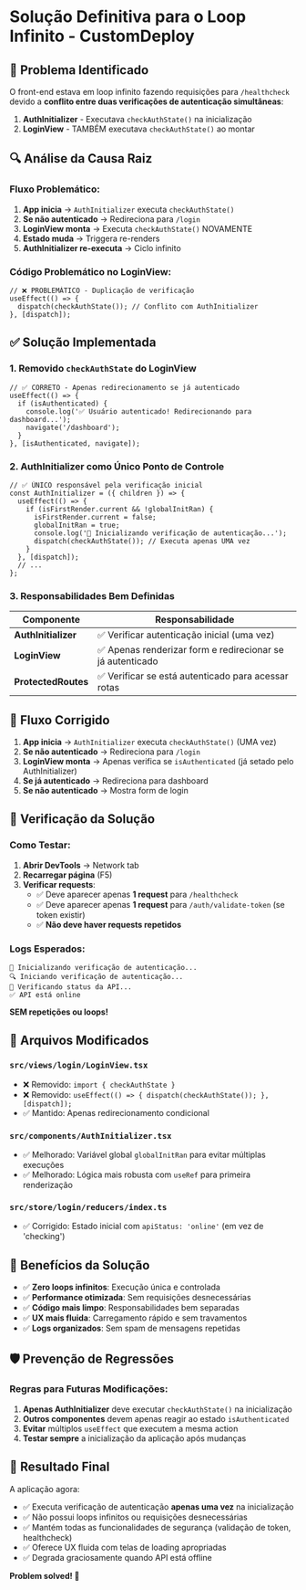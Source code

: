 # Solução Definitiva para o Loop Infinito - CustomDeploy

## 🐛 Problema Identificado

O front-end estava em loop infinito fazendo requisições para `/healthcheck` devido a **conflito entre duas verificações de autenticação simultâneas**:

1. **AuthInitializer** - Executava `checkAuthState()` na inicialização
2. **LoginView** - TAMBÉM executava `checkAuthState()` ao montar

## 🔍 Análise da Causa Raiz

### Fluxo Problemático:

1. **App inicia** → `AuthInitializer` executa `checkAuthState()`
2. **Se não autenticado** → Redireciona para `/login`
3. **LoginView monta** → Executa `checkAuthState()` NOVAMENTE
4. **Estado muda** → Triggera re-renders
5. **AuthInitializer re-executa** → Ciclo infinito

### Código Problemático no LoginView:

```tsx
// ❌ PROBLEMÁTICO - Duplicação de verificação
useEffect(() => {
  dispatch(checkAuthState()); // Conflito com AuthInitializer
}, [dispatch]);
```

## ✅ Solução Implementada

### 1. Removido `checkAuthState` do LoginView

```tsx
// ✅ CORRETO - Apenas redirecionamento se já autenticado
useEffect(() => {
  if (isAuthenticated) {
    console.log('✅ Usuário autenticado! Redirecionando para dashboard...');
    navigate('/dashboard');
  }
}, [isAuthenticated, navigate]);
```

### 2. AuthInitializer como Único Ponto de Controle

```tsx
// ✅ ÚNICO responsável pela verificação inicial
const AuthInitializer = ({ children }) => {
  useEffect(() => {
    if (isFirstRender.current && !globalInitRan) {
      isFirstRender.current = false;
      globalInitRan = true;
      console.log('🚀 Inicializando verificação de autenticação...');
      dispatch(checkAuthState()); // Executa apenas UMA vez
    }
  }, [dispatch]);
  // ...
};
```

### 3. Responsabilidades Bem Definidas

| Componente | Responsabilidade |
|------------|------------------|
| **AuthInitializer** | ✅ Verificar autenticação inicial (uma vez) |
| **LoginView** | ✅ Apenas renderizar form e redirecionar se já autenticado |
| **ProtectedRoutes** | ✅ Verificar se está autenticado para acessar rotas |

## 🔄 Fluxo Corrigido

1. **App inicia** → `AuthInitializer` executa `checkAuthState()` (UMA vez)
2. **Se não autenticado** → Redireciona para `/login`
3. **LoginView monta** → Apenas verifica se `isAuthenticated` (já setado pelo AuthInitializer)
4. **Se já autenticado** → Redireciona para dashboard
5. **Se não autenticado** → Mostra form de login

## 🧪 Verificação da Solução

### Como Testar:
1. **Abrir DevTools** → Network tab
2. **Recarregar página** (F5)
3. **Verificar requests**:
   - ✅ Deve aparecer apenas **1 request** para `/healthcheck`
   - ✅ Deve aparecer apenas **1 request** para `/auth/validate-token` (se token existir)
   - ✅ **Não deve haver requests repetidos**

### Logs Esperados:
```
🚀 Inicializando verificação de autenticação...
🔍 Iniciando verificação de autenticação...
📡 Verificando status da API...
✅ API está online
```

**SEM repetições ou loops!**

## 📝 Arquivos Modificados

### `src/views/login/LoginView.tsx`
- ❌ Removido: `import { checkAuthState }`
- ❌ Removido: `useEffect(() => { dispatch(checkAuthState()); }, [dispatch]);`
- ✅ Mantido: Apenas redirecionamento condicional

### `src/components/AuthInitializer.tsx`
- ✅ Melhorado: Variável global `globalInitRan` para evitar múltiplas execuções
- ✅ Melhorado: Lógica mais robusta com `useRef` para primeira renderização

### `src/store/login/reducers/index.ts`
- ✅ Corrigido: Estado inicial com `apiStatus: 'online'` (em vez de 'checking')

## 🎯 Benefícios da Solução

- ✅ **Zero loops infinitos**: Execução única e controlada
- ✅ **Performance otimizada**: Sem requisições desnecessárias  
- ✅ **Código mais limpo**: Responsabilidades bem separadas
- ✅ **UX mais fluida**: Carregamento rápido e sem travamentos
- ✅ **Logs organizados**: Sem spam de mensagens repetidas

## 🛡️ Prevenção de Regressões

### Regras para Futuras Modificações:

1. **Apenas AuthInitializer** deve executar `checkAuthState()` na inicialização
2. **Outros componentes** devem apenas reagir ao estado `isAuthenticated`
3. **Evitar** múltiplos `useEffect` que executem a mesma action
4. **Testar sempre** a inicialização da aplicação após mudanças

## 🎉 Resultado Final

A aplicação agora:
- ✅ Executa verificação de autenticação **apenas uma vez** na inicialização
- ✅ Não possui loops infinitos ou requisições desnecessárias
- ✅ Mantém todas as funcionalidades de segurança (validação de token, healthcheck)
- ✅ Oferece UX fluida com telas de loading apropriadas
- ✅ Degrada graciosamente quando API está offline

**Problem solved! 🚀**
